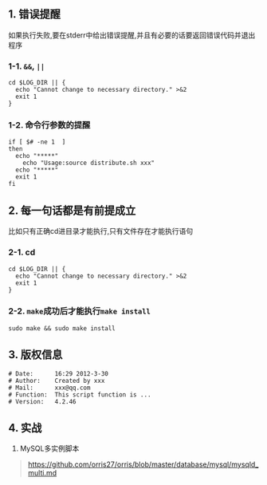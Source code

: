 ## 1. 错误提醒
如果执行失败,要在stderr中给出错误提醒,并且有必要的话要返回错误代码并退出程序
### 1-1. `&&`, `||`
```
cd $LOG_DIR || {
  echo "Cannot change to necessary directory." >&2
  exit 1
}
```
### 1-2. 命令行参数的提醒
```
if [ $# -ne 1  ]
then
  echo "*****"
	echo "Usage:source distribute.sh xxx"
  echo "*****"
  exit 1
fi
```


## 2. 每一句话都是有前提成立
比如只有正确cd进目录才能执行,只有文件存在才能执行语句
### 2-1. cd
```
cd $LOG_DIR || {
  echo "Cannot change to necessary directory." >&2
  exit 1
}
```
### 2-2. `make`成功后才能执行`make install`
```
sudo make && sudo make install
```

## 3. 版权信息
```
# Date:      16:29 2012-3-30
# Author:    Created by xxx
# Mail:      xxx@qq.com
# Function:  This script function is ...
# Version:   4.2.46
```

## 4. 实战
1. MySQL多实例脚本
> https://github.com/orris27/orris/blob/master/database/mysql/mysqld_multi.md
